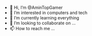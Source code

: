 - 👋 Hi, I’m @AminTopGamer
- 👀 I’m interested in computers and tech
- 🌱 I’m currently learning everything
- 💞️ I’m looking to collaborate on ...
- 📫 How to reach me ...

<!---
AminTopGamer/AminTopGamer is a ✨ special ✨ repository because its `README.md` (this file) appears on your GitHub profile.
You can click the Preview link to take a look at your changes.
--->
